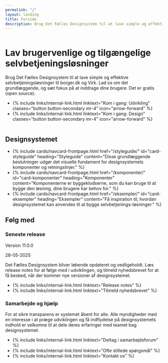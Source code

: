 ```yaml
---
permalink: "/"
layout: landing
title: Forside
description: Brug Det Fælles Designsystem til at lave simple og effektive selvbetjeningsløsninger til borger.dk og Virk. Lad os om det grundlæggende, og sæt fokus på at inddrage dine brugere. Det er gratis (open source).
---
```


<div class="frontpage-banner">
    <div class="container">
        <div class="row">
            <div class="col-12 align-text-center d-flex align-items-center d-lg-none bg-alternative justify-content-center tablet-row">
                <img class="designsystem-illustration" src="{{ site.baseurl }}/assets/img/descriptionimages/hero-virk.png" alt="">
            </div>
            <div class="col-12 col-lg-6 mt-8 mt-lg-0 py-lg-9">
                <h1 class="hyphens-manual">Lav brugervenlige og tilgængelige selvbetjenings&shy;løsninger</h1>
                <p class="font-lead">
                    Brug Det Fælles Designsystem til at lave simple og effektive selvbetjeningsløsninger til borger.dk og Virk. Lad os om det grundlæggende, og sæt fokus på at inddrage dine brugere. Det er gratis (open source).
                </p>
                <ul class="nobullet-list d-flex flex-wrap">
                    <li>{% include links/internal-link.html linktext="Kom i gang: Udvikling" classes="button button-secondary mr-4" icon="arrow-forward" %}</li>
                    <li>{% include links/internal-link.html linktext="Kom i gang: Design" classes="button button-secondary mr-4" icon="arrow-forward" %}</li>
                </ul>
            </div>
            <div class="col-6 justify-content-center align-items-center d-none d-lg-flex desktop-row">
                <img class="designsystem-illustration" src="{{ site.baseurl }}/assets/img/descriptionimages/hero-virk.png" alt="">
            </div>
        </div>
    </div>
</div>

<div class="container mt-6 mt-lg-905">
    <h2 class="pt-3">Designsystemet</h2>
    <ul class="row card-row">
        <li class="col-12 col-sm-6 col-md-4">
            {% include cards/navcard-frontpage.html 
            href="/styleguide/"
            id="card-styleguide"  
            heading="Styleguide" 
            content="Disse grundlæggende beslutninger udgør det visuelle fundament for designsystemets komponenter og retningslinjer." 
            %}
        </li>
        <li class="col-12 col-sm-6 col-md-4">
            {% include cards/navcard-frontpage.html
            href="/komponenter/"
            id="card-komponenter"  
            heading="Komponenter" 
            content="Komponenterne er byggeklodserne, som du kan bruge til at bygge den løsning, dine brugere har behov for." 
            %}
        </li>
        <li class="col-12 col-sm-6 col-md-4">
            {% include cards/navcard-frontpage.html 
            href="/eksempler/"
            id="card-eksempler"  
            heading="Eksempler" 
            content="Få inspiration til, hvordan designsystemet kan anvendes til at bygge selvbetjenings­-løsninger." 
            %}
        </li>
    </ul>
</div>

<div class="container mt-6">
    <h2 class="mb-0">Følg med</h2>
    <div class="row">
        <div class="col-12 col-sm-6">
            <h3>Seneste release</h3>
            <p class="mb-0">Version 11.0.0</p>
            <p class="small-text mt-0">28-05-2025</p>
            <p>Det Fælles Designsystem bliver løbende opdateret og vedligeholdt. Læs release notes for at følge med i udviklingen, og tilmeld nyhedsbrevet for at få besked, når der kommer nye versioner af designsystemet.</p>
            <ul class="nobullet-list">
                <li>{% include links/internal-link.html linktext="Release notes" %}</li>
                <li>{% include links/internal-link.html linktext="Tilmeld nyhedsbrevet" %}</li>
            </ul>
        </div>
        <div class="col-12 col-sm-6">
            <h3>Samarbejde og hjælp</h3>
            <p>For at sikre transparens er systemet åbent for alle. Alle myndigheder med en interesse i at præge udviklingen og få indflydelse på designsystemets indhold er velkomne til at dele deres erfaringer med teamet bag designsystemet.</p>
            <ul class="nobullet-list">
                <li>{% include links/internal-link.html linktext="Deltag i samarbejdsforum" %}</li>
                <li>{% include links/internal-link.html linktext="Ofte stillede spørgsmål" %}</li>
                <li>{% include links/internal-link.html linktext="Kontakt os" %}</li>
            </ul>
        </div>
    </div>
</div>
